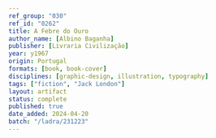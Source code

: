 ```yaml
---
ref_group: "030"
ref_id: "0262"
title: A Febre do Ouro
author_name: [Albino Baganha]
publisher: [Livraria Civilização]
year: y1967
origin: Portugal
formats: [book, book-cover]
disciplines: [graphic-design, illustration, typography]
tags: ["fiction", "Jack London"]
layout: artifact
status: complete
published: true
date_added: 2024-04-20
batch: "/ladra/231223"
---
```

